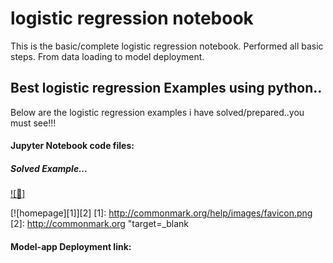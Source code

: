 # logistic regression notebook
 This is the basic/complete logistic regression notebook. Performed all basic steps. From data loading to model deployment.

## Best logistic regression Examples using python..

Below are the logistic regression examples i have solved/prepared..you must see!!!

#### Jupyter Notebook code files:

##### Solved Example...
[![:link:]](https://github.com/ShrikantUppin/2_logistic-regression-notebook/blob/main/clicked%20on%20Ad%20.ipynb&target=_blank)

[![homepage][1]][2]
[1]:  http://commonmark.org/help/images/favicon.png
[2]:  http://commonmark.org "target=_blank

#### Model-app Deployment link:




